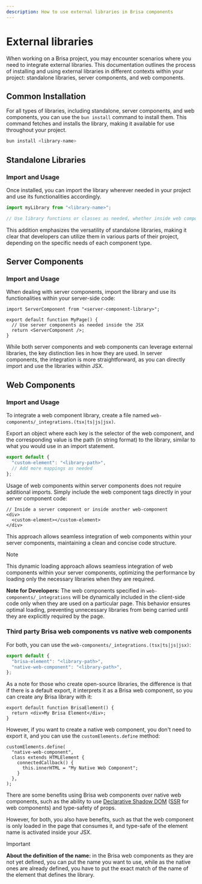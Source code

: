 ```yaml
---
description: How to use external libraries in Brisa components
---
```


# External libraries

When working on a Brisa project, you may encounter scenarios where you need to integrate external libraries. This documentation outlines the process of installing and using external libraries in different contexts within your project: standalone libraries, server components, and web components.

## Common Installation

For all types of libraries, including standalone, server components, and web components, you can use the `bun install` command to install them. This command fetches and installs the library, making it available for use throughout your project.

```bash
bun install <library-name>
```

## Standalone Libraries

### Import and Usage

Once installed, you can import the library wherever needed in your project and use its functionalities accordingly.

```ts
import myLibrary from "<library-name>";

// Use library functions or classes as needed, whether inside web components, server components, middleware, etc.
```

This addition emphasizes the versatility of standalone libraries, making it clear that developers can utilize them in various parts of their project, depending on the specific needs of each component type.

## Server Components

### Import and Usage

When dealing with server components, import the library and use its functionalities within your server-side code:

```tsx
import ServerComponent from "<server-component-library>";

export default function MyPage() {
  // Use server components as needed inside the JSX
  return <ServerComponent />;
}
```

While both server components and web components can leverage external libraries, the key distinction lies in how they are used. In server components, the integration is more straightforward, as you can directly import and use the libraries within JSX.

## Web Components

### Import and Usage

To integrate a web component library, create a file named `web-components/_integrations.(tsx|ts|js|jsx)`.

Export an object where each key is the selector of the web component, and the corresponding value is the path (in string format) to the library, similar to what you would use in an import statement.

```ts
export default {
  "custom-element": "<library-path>",
  // Add more mappings as needed
};
```

Usage of web components within server components does not require additional imports. Simply include the web component tags directly in your server component code:

```tsx
// Inside a server component or inside another web-component
<div>
  <custom-element></custom-element>
</div>
```

This approach allows seamless integration of web components within your server components, maintaining a clean and concise code structure.

> [!NOTE]
> This dynamic loading approach allows seamless integration of web components within your server components, optimizing the performance by loading only the necessary libraries when they are required.

**Note for Developers:** The web components specified in `web-components/_integrations` will be dynamically included in the client-side code only when they are used on a particular page. This behavior ensures optimal loading, preventing unnecessary libraries from being carried until they are explicitly required by the page.

### Third party Brisa web components vs native web components

For both, you can use the `web-components/_integrations.(tsx|ts|js|jsx)`:

```ts
export default {
  "brisa-element": "<library-path>",
  "native-web-component": "<library-path>",
};
```

As a note for those who create open-source libraries, the difference is that if there is a default export, it interprets it as a Brisa web component, so you can create any Brisa library with it:

```tsx
export default function BrisaElement() {
  return <div>My Brisa Element</div>;
}
```

However, if you want to create a native web component, you don't need to export it, and you can use the `customElements.define` method:

```tsx
customElements.define(
  "native-web-component",
  class extends HTMLElement {
    connectedCallback() {
      this.innerHTML = "My Native Web Component";
    }
  },
);
```

There are some benefits using Brisa web components over native web components, such as the ability to use [Declarative Shadow DOM](https://developer.chrome.com/docs/css-ui/declarative-shadow-dom) ([SSR](https://en.wikipedia.org/wiki/Server-side_scripting#Server-side_rendering) for web components) and type-safety of props.

However, for both, you also have benefits, such as that the web component is only loaded in the page that consumes it, and type-safe of the element name is activated inside your JSX.

> [!IMPORTANT]
>
> **About the definition of the name:** in the Brisa web components as they are not yet defined, you can put the name you want to use, while as the native ones are already defined, you have to put the exact match of the name of the element that defines the library.
